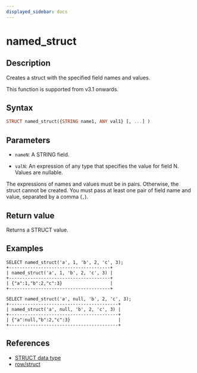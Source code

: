 ```yaml
---
displayed_sidebar: docs
---
```


# named_struct

## Description

Creates a struct with the specified field names and values.

This function is supported from v3.1 onwards.

## Syntax

```Haskell
STRUCT named_struct({STRING name1, ANY val1} [, ...] )
```

## Parameters

- `nameN`: A STRING field.

- `valN`: An expression of any type that specifies the value for field N. Values are nullable.

The expressions of names and values must be in pairs. Otherwise, the struct cannot be created. You must pass at least one pair of field name and value, separated by a comma (`,`).

## Return value

Returns a STRUCT value.

## Examples

```plain
SELECT named_struct('a', 1, 'b', 2, 'c', 3);
+--------------------------------------+
| named_struct('a', 1, 'b', 2, 'c', 3) |
+--------------------------------------+
| {"a":1,"b":2,"c":3}                  |
+--------------------------------------+

SELECT named_struct('a', null, 'b', 2, 'c', 3);
+-----------------------------------------+
| named_struct('a', null, 'b', 2, 'c', 3) |
+-----------------------------------------+
| {"a":null,"b":2,"c":3}                  |
+-----------------------------------------+
```

## References

- [STRUCT data type](../../data-types/semi_structured/STRUCT.md)
- [row/struct](row.md)
